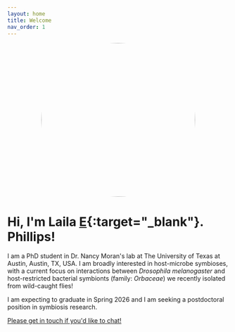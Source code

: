 ```yaml
---
layout: home
title: Welcome
nav_order: 1
---
```

<img src="{{ 'assets/headshot_071525_sm.png' | relative_url }}" alt="Headshot" width="350" height="350" style="border-radius: 50%; display: block; margin: 0 auto 1em;" />

# Hi, I'm Laila [E](https://www.youtube.com/watch?v=jsl3IBAsEH4){:target="_blank"}. Phillips!

I am a PhD student in Dr. Nancy Moran's lab at The University of Texas at Austin, Austin, TX, USA.
I am broadly interested in host-microbe symbioses, with a current focus on interactions between _Drosophila melanogaster_ and host-restricted bacterial symbionts (family: _Orbaceae_) we recently isolated from wild-caught flies! 

I am expecting to graduate in Spring 2026 and I am seeking a postdoctoral position in symbiosis research.  

[Please get in touch if you'd like to chat!](mailto:lphillips@utexas.edu) 

